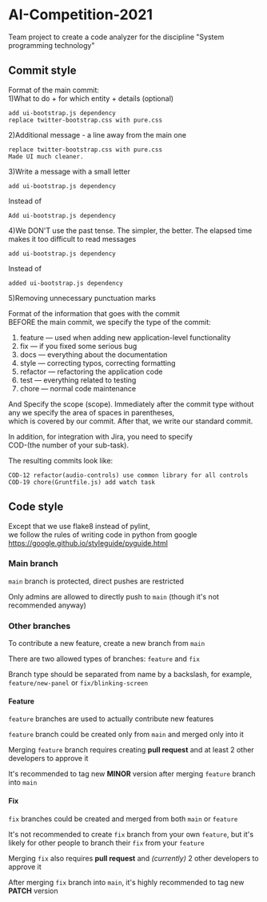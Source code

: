 # AI-Competition-2021

Team project to create a code analyzer for the discipline "System programming technology"  

## Commit style  
Format of the main commit:  
1)What to do + for which entity + details (optional)
  
    add ui-bootstrap.js dependency
	replace twitter-bootstrap.css with pure.css
	
2)Additional message - a line away from the main one

	replace twitter-bootstrap.css with pure.css
	Made UI much cleaner.
	
3)Write a message with a small letter

	add ui-bootstrap.js dependency
Instead of

	Add ui-bootstrap.js dependency
	
4)We DON'T use the past tense.
The simpler, the better. The elapsed time makes it too difficult to read messages 

	add ui-bootstrap.js dependency
Instead of

	added ui-bootstrap.js dependency
	
5)Removing unnecessary punctuation marks

Format of the information that goes with the commit  
BEFORE the main commit, we specify the type of the commit:
   1. feature — used when adding new application-level functionality  
   2. fix — if you fixed some serious bug  
   3. docs — everything about the documentation  
   4. style — correcting typos, correcting formatting  
   5. refactor — refactoring the application code  
   6. test — everything related to testing  
   7. chore — normal code maintenance  

And Specify the scope (scope). Immediately after the commit type without any
we specify the area of spaces in parentheses,  
which is covered by our commit.
After that, we write our standard commit.

In addition, for integration with Jira, you need to specify  
COD-(the number of your sub-task).
	
The resulting commits look like: 

	COD-12 refactor(audio-controls) use common library for all controls
	COD-19 chore(Gruntfile.js) add watch task
	
## Code style
Except that we use flake8 instead of pylint,   
we follow the rules of writing code in python from google
  https://google.github.io/styleguide/pyguide.html
  
### Main branch

`main` branch is protected, direct pushes are restricted

Only admins are allowed to directly push to `main` (though it's not recommended anyway)

### Other branches

To contribute a new feature, create a new branch from `main`

There are two allowed types of branches: `feature` and `fix`

Branch type should be separated from name by a backslash, for example, `feature/new-panel` or `fix/blinking-screen`

#### Feature

`feature` branches are used to actually contribute new features

`feature` branch could be created only from `main` and merged only into it

Merging `feature` branch requires creating **pull request** and at least 2 other developers to approve it

It's recommended to tag new **MINOR** version after merging `feature` branch into `main`

#### Fix

`fix` branches could be created and merged from both `main` or `feature`

It's not recommended to create `fix` branch from your own `feature`, but it's likely for other people to branch their `fix` from your `feature`

Merging `fix` also requires **pull request** and *(currently)* 2 other developers to approve it

After merging `fix` branch into `main`, it's highly recommended to tag new **PATCH** version
